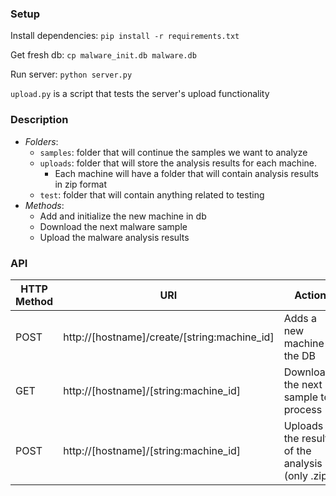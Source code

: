 



### Setup

Install dependencies:
`pip install -r requirements.txt`

Get fresh db:
`cp malware_init.db malware.db`

Run server:
`python server.py`

`upload.py` is a script that tests the server's upload functionality


### Description

* *Folders*:
  - `samples`: folder that will continue the samples we want to analyze
  - `uploads`: folder that will store the analysis results for each machine.
    + Each machine will have a folder that will contain analysis results in zip format
  - `test`: folder that will contain anything related to testing
* *Methods*:
  - Add and initialize the new machine in db
  - Download the next malware sample
  - Upload the malware analysis results

### API

| HTTP Method | URI                                          | Action                                           |
|-------------|----------------------------------------------|--------------------------------------------------|
| POST        | http://[hostname]/create/[string:machine_id] | Adds a new machine to the DB                     |
| GET         | http://[hostname]/[string:machine_id]        | Downloads the next sample to process             |
| POST        | http://[hostname]/[string:machine_id]        | Uploads the result of the analysis (only .zip)   |
